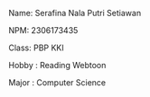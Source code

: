 Name: Serafina Nala Putri Setiawan 

NPM: 2306173435

Class: PBP KKI

Hobby : Reading Webtoon

Major : Computer Science